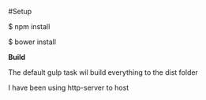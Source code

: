 #Setup

$ npm install

$ bower install

**Build**

The default gulp task wil build everything to the dist folder

I have been using http-server to host